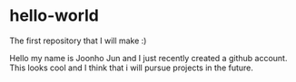 # hello-world
The first repository that I will make :)

Hello my name is Joonho Jun and I just recently created a github account. This looks cool and I think that i will pursue projects in the future.
